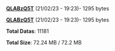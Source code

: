 [**QLABzQ5T**](/data/QLABzQ5T.txt) (21/02/23 - 19:23)- 1295 bytes

[**QLABzQ5T**](/data/QLABzQ5T.txt) (21/02/23 - 19:23)- 1295 bytes

**Total Datas**: 11181

**Total Size**: 72.24 MB / 72.2 MB
